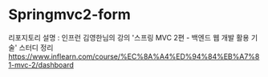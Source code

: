 # Springmvc2-form
리포지토리 설명 : 인프런 김영한님의 강의 '스프링 MVC 2편 - 백엔드 웹 개발 활용 기술' 스터디 정리
https://www.inflearn.com/course/%EC%8A%A4%ED%94%84%EB%A7%81-mvc-2/dashboard
